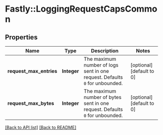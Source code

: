 # Fastly::LoggingRequestCapsCommon

## Properties

| Name | Type | Description | Notes |
| ---- | ---- | ----------- | ----- |
| **request_max_entries** | **Integer** | The maximum number of logs sent in one request. Defaults `0` for unbounded. | [optional][default to 0] |
| **request_max_bytes** | **Integer** | The maximum number of bytes sent in one request. Defaults `0` for unbounded. | [optional][default to 0] |

[[Back to API list]](../../README.md#endpoints) [[Back to README]](../../README.md)

